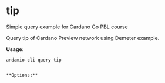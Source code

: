 # tip
Simple query example for Cardano Go PBL course


Query tip of Cardano Preview network using Demeter example.

	

**Usage:**
```
andamio-cli query tip

```


```

**Options:**
```

```


